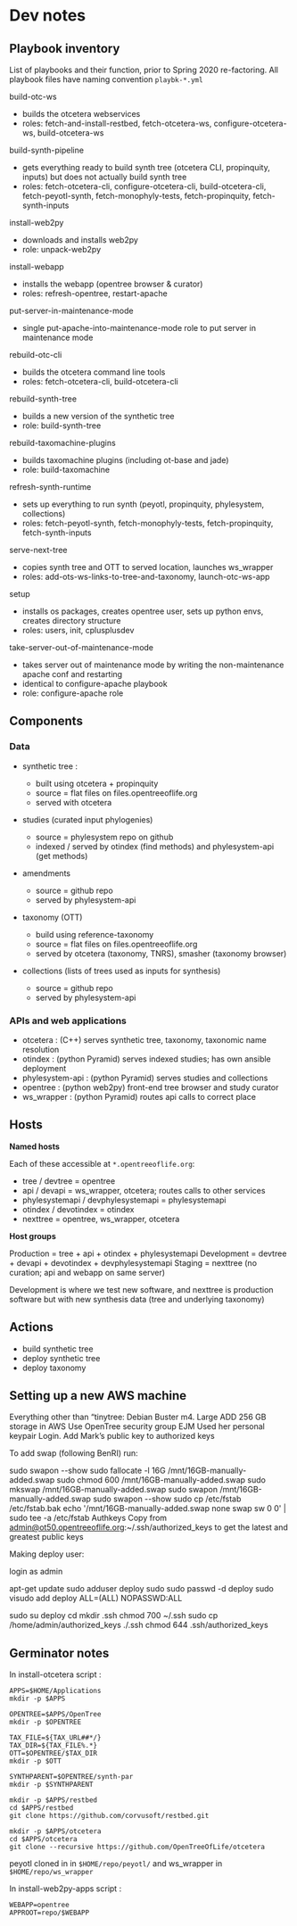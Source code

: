 # Dev notes


## Playbook inventory

List of playbooks and their function, prior to Spring 2020 re-factoring. All playbook files have naming convention `playbk-*.yml`

build-otc-ws
- builds the otcetera webservices
- roles: fetch-and-install-restbed, fetch-otcetera-ws, configure-otcetera-ws, build-otcetera-ws

build-synth-pipeline
- gets everything ready to build synth tree (otcetera CLI, propinquity, inputs) but does not actually build synth tree
- roles: fetch-otcetera-cli, configure-otcetera-cli, build-otcetera-cli, fetch-peyotl-synth, fetch-monophyly-tests, fetch-propinquity, fetch-synth-inputs

install-web2py
 - downloads and installs web2py
 - role: unpack-web2py

install-webapp
  - installs the webapp (opentree browser & curator)
  - roles: refresh-opentree, restart-apache

put-server-in-maintenance-mode
 - single put-apache-into-maintenance-mode role to put server in maintenance mode

rebuild-otc-cli
 - builds the otcetera command line tools
 - roles: fetch-otcetera-cli, build-otcetera-cli

rebuild-synth-tree
 - builds a new version of the synthetic tree
 - role: build-synth-tree

rebuild-taxomachine-plugins
 - builds taxomachine plugins (including ot-base and jade)
 - role: build-taxomachine

refresh-synth-runtime
 - sets up everything to run synth (peyotl, propinquity, phylesystem, collections)
 - roles: fetch-peyotl-synth, fetch-monophyly-tests, fetch-propinquity, fetch-synth-inputs

serve-next-tree
 - copies synth tree and OTT to served location, launches ws_wrapper
 - roles: add-ots-ws-links-to-tree-and-taxonomy, launch-otc-ws-app

setup
 - installs os packages, creates opentree user, sets up python envs, creates directory structure
 - roles: users, init, cplusplusdev

take-server-out-of-maintenance-mode
 - takes server out of maintenance mode by writing the non-maintenance apache conf and restarting
 - identical to configure-apache playbook
 - role: configure-apache role

## Components

### Data

- synthetic tree :
  - built using otcetera + propinquity
  - source = flat files on files.opentreeoflife.org
  - served with otcetera

- studies (curated input phylogenies)
  - source = phylesystem repo on github
  - indexed / served by otindex (find methods) and phylesystem-api (get methods)

- amendments
  - source = github repo
  - served by phylesystem-api

- taxonomy (OTT)
  - build using reference-taxonomy
  - source = flat files on files.opentreeoflife.org
  - served by otcetera (taxonomy, TNRS), smasher (taxonomy browser)

- collections (lists of trees used as inputs for synthesis)
  - source = github repo
  - served by phylesystem-api


### APIs and web applications

- otcetera : (C++) serves synthetic tree, taxonomy, taxonomic name resolution
- otindex : (python Pyramid) serves indexed studies; has own ansible deployment
- phylesystem-api : (python Pyramid) serves studies and collections
- opentree : (python web2py) front-end tree browser and study curator
- ws_wrapper : (python Pyramid) routes api calls to correct place


## Hosts

**Named hosts**

Each of these accessible at `*.opentreeoflife.org`:

- tree / devtree = opentree
- api / devapi = ws_wrapper, otcetera; routes calls to other services
- phylesystemapi / devphylesystemapi = phylesystemapi
- otindex / devotindex = otindex
- nexttree = opentree, ws_wrapper, otcetera

**Host groups**

Production = tree + api + otindex + phylesystemapi
Development = devtree + devapi + devotindex + devphylesystemapi
Staging = nexttree (no curation; api and webapp on same server)

Development is where we test new software, and nexttree is production software but with new synthesis data (tree and underlying taxonomy)


## Actions

* build synthetic tree
* deploy synthetic tree
* deploy taxonomy


## Setting up a new AWS machine
Everything other than “tinytree:
Debian Buster
m4. Large
ADD 256 GB storage in AWS
Use OpenTree security group
EJM Used her personal keypair
Login.
Add Mark’s public key to authorized keys

To add swap (following BenRI) run:

sudo swapon --show
sudo fallocate -l 16G /mnt/16GB-manually-added.swap
sudo chmod 600 /mnt/16GB-manually-added.swap
sudo mkswap /mnt/16GB-manually-added.swap
sudo swapon /mnt/16GB-manually-added.swap
sudo swapon --show
sudo cp /etc/fstab /etc/fstab.bak
echo '/mnt/16GB-manually-added.swap none swap sw 0 0' | sudo tee -a /etc/fstab
Authkeys
Copy from admin@ot50.opentreeoflife.org:~/.ssh/authorized_keys  to get the latest and greatest public keys



Making deploy user:

login as admin

apt-get update
sudo adduser deploy sudo
sudo passwd -d deploy
sudo visudo
    add
        deploy     ALL=(ALL) NOPASSWD:ALL

sudo su deploy
cd
mkdir .ssh
chmod 700 ~/.ssh
sudo cp /home/admin/authorized_keys ./.ssh
chmod 644 .ssh/authorized_keys



## Germinator notes

In install-otcetera script :

```
APPS=$HOME/Applications
mkdir -p $APPS

OPENTREE=$APPS/OpenTree
mkdir -p $OPENTREE

TAX_FILE=${TAX_URL##*/}
TAX_DIR=${TAX_FILE%.*}
OTT=$OPENTREE/$TAX_DIR
mkdir -p $OTT

SYNTHPARENT=$OPENTREE/synth-par
mkdir -p $SYNTHPARENT

mkdir -p $APPS/restbed
cd $APPS/restbed
git clone https://github.com/corvusoft/restbed.git

mkdir -p $APPS/otcetera
cd $APPS/otcetera
git clone --recursive https://github.com/OpenTreeOfLife/otcetera
```

peyotl cloned in in `$HOME/repo/peyotl/` and ws_wrapper in `$HOME/repo/ws_wrapper`

In install-web2py-apps script :

```
WEBAPP=opentree
APPROOT=repo/$WEBAPP
```
